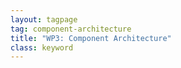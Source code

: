 ```yaml
---
layout: tagpage
tag: component-architecture
title: "WP3: Component Architecture"
class: keyword
---
```

